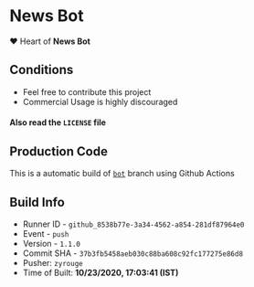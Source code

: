 # News Bot

❤️ Heart of **News Bot**

## Conditions

-   Feel free to contribute this project
-   Commercial Usage is highly discouraged

#### Also read the `LICENSE` file


## Production Code
This is a automatic build of [`bot`](https://github.com/zyrouge/news-discord/tree/bot) branch using Github Actions
## Build Info
* Runner ID - `github_8538b77e-3a34-4562-a854-281df87964e0`
* Event - `push`
* Version - `1.1.0`
* Commit SHA - `37b3fb5458aeb030c88ba608c92fc177275e86d8`
* Pusher: `zyrouge`
* Time of Built: **10/23/2020, 17:03:41 (IST)**